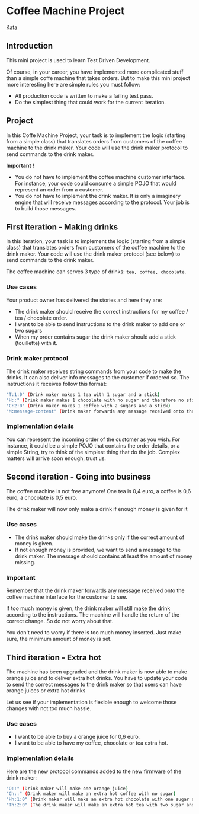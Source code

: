 # Coffee Machine Project

[Kata](http://simcap.github.io/coffeemachine)

## Introduction

This mini project is used to learn Test Driven Development.

Of course, in your career, you have implemented more complicated stuff than a simple coffe machine that takes orders. But to make this mini project more interesting here are simple rules you must follow:

- All production code is written to make a failing test pass.
- Do the simplest thing that could work for the current iteration.

## Project
In this Coffe Machine Project, your task is to implement the logic (starting from a simple class) that translates orders from customers of the coffee machine to the drink maker. Your code will use the drink maker protocol to send commands to the drink maker.

**Important !**

- You do not have to implement the coffee machine customer interface. For instance, your code could consume a simple POJO that would represent an order from a customer.
- You do not have to implement the drink maker. It is only a imaginery engine that will receive messages according to the protocol. Your job is to build those messages.

## First iteration - Making drinks

In this iteration, your task is to implement the logic (starting from a simple class) that translates orders from customers of the coffee machine to the drink maker. Your code will use the drink maker protocol (see below) to send commands to the drink maker.

The coffee machine can serves 3 type of drinks: ``tea, coffee, chocolate``.

### Use cases
Your product owner has delivered the stories and here they are:

- The drink maker should receive the correct instructions for my coffee / tea / chocolate order.
- I want to be able to send instructions to the drink maker to add one or two sugars
- When my order contains sugar the drink maker should add a stick (touillette) with it.

### Drink maker protocol
The drink maker receives string commands from your code to make the drinks. It can also deliver info messages to the customer if ordered so. The instructions it receives follow this format:

```bash
"T:1:0" (Drink maker makes 1 tea with 1 sugar and a stick)
"H::" (Drink maker makes 1 chocolate with no sugar and therefore no stick)
"C:2:0" (Drink maker makes 1 coffee with 2 sugars and a stick)
"M:message-content" (Drink maker forwards any message received onto the coffee machine interface for the customer to see)
```

### Implementation details

You can represent the incoming order of the customer as you wish. For instance, it could be a simple POJO that contains the order details, or a simple String, try to think of the simplest thing that do the job. Complex matters will arrive soon enough, trust us.

## Second iteration - Going into business

The coffee machine is not free anymore! One tea is 0,4 euro, a coffee is 0,6 euro, a chocolate is 0,5 euro.

The drink maker will now only make a drink if enough money is given for it

### Use cases

- The drink maker should make the drinks only if the correct amount of money is given.
- If not enough money is provided, we want to send a message to the drink maker. The message should contains at least the amount of money missing.

### Important
Remember that the drink maker forwards any message received onto the coffee machine interface for the customer to see.

If too much money is given, the drink maker will still make the drink according to the instructions. The machine will handle the return of the correct change. So do not worry about that.

You don't need to worry if there is too much money inserted. Just make sure, the minimum amount of money is set.

## Third iteration - Extra hot

The machine has been upgraded and the drink maker is now able to make orange juice and to deliver extra hot drinks. You have to update your code to send the correct messages to the drink maker so that users can have orange juices or extra hot drinks

Let us see if your implementation is flexible enough to welcome those changes with not too much hassle.

### Use cases

- I want to be able to buy a orange juice for 0,6 euro.
- I want to be able to have my coffee, chocolate or tea extra hot.


### Implementation details

Here are the new protocol commands added to the new firmware of the drink maker:

```bash
"O::" (Drink maker will make one orange juice)
"Ch::" (Drink maker will make an extra hot coffee with no sugar)
"Hh:1:0" (Drink maker will make an extra hot chocolate with one sugar and a stick)
"Th:2:0" (The drink maker will make an extra hot tea with two sugar and a stick)
```

